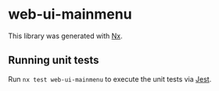 # web-ui-mainmenu

This library was generated with [Nx](https://nx.dev).

## Running unit tests

Run `nx test web-ui-mainmenu` to execute the unit tests via [Jest](https://jestjs.io).
